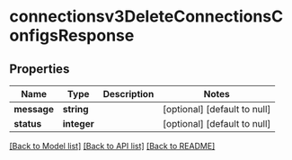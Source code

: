 # connectionsv3DeleteConnectionsConfigsResponse

## Properties
Name | Type | Description | Notes
------------ | ------------- | ------------- | -------------
**message** | **string** |  | [optional] [default to null]
**status** | **integer** |  | [optional] [default to null]

[[Back to Model list]](../README.md#documentation-for-models) [[Back to API list]](../README.md#documentation-for-api-endpoints) [[Back to README]](../README.md)


